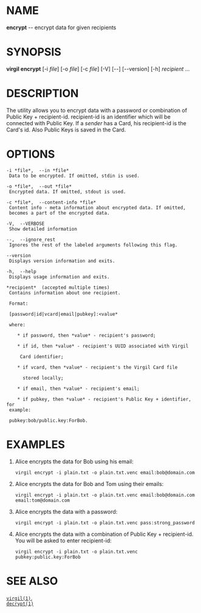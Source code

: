 NAME
====

**encrypt** -- encrypt data for given recipients

SYNOPSIS
========

**virgil encrypt** \[-i *file*\] \[-o *file*\] \[-c *file*\] \[-V\]
\[--\] \[--version\] \[-h\] *recipient* ...

DESCRIPTION
===========

The utility allows you to encrypt data with a password or combination of
Public Key + recipient-id. recipient-id is an identifier which will be
connected with Public Key. If a *sender* has a Card, his recipient-id is
the Card's id. Also Public Keys is saved in the Card.

OPTIONS
=======

    -i *file*,  --in *file*
     Data to be encrypted. If omitted, stdin is used.

    -o *file*,  --out *file*
     Encrypted data. If omitted, stdout is used.

    -c *file*,  --content-info *file*
     Content info - meta information about encrypted data. If omitted,
     becomes a part of the encrypted data.

    -V,  --VERBOSE
     Show detailed information

    --,  --ignore_rest
     Ignores the rest of the labeled arguments following this flag.

    --version
     Displays version information and exits.

    -h,  --help
     Displays usage information and exits.

    *recipient*  (accepted multiple times)
     Contains information about one recipient.

     Format:

     [password|id|vcard|email|pubkey]:<value*

     where:

        * if password, then *value* - recipient's password;

        * if id, then *value* - recipient's UUID associated with Virgil

         Card identifier;

        * if vcard, then *value* - recipient's the Virgil Card file

          stored locally;

        * if email, then *value* - recipient's email;

        * if pubkey, then *value* - recipient's Public Key + identifier, for
     example:

     pubkey:bob/public.key:ForBob.

EXAMPLES
========

1.  Alice encrypts the data for Bob using his email:

        virgil encrypt -i plain.txt -o plain.txt.venc email:bob@domain.com

2.  Alice encrypts the data for Bob and Tom using their emails:

        virgil encrypt -i plain.txt -o plain.txt.venc email:bob@domain.com email:tom@domain.com

3.  Alice encrypts the data with a password:

        virgil encrypt -i plain.txt -o plain.txt.venc pass:strong_password

4.  Alice encrypts the data with a combination of Public Key +
    recipient-id. You will be asked to enter recipient-id:

        virgil encrypt -i plain.txt -o plain.txt.venc pubkey:public.key:ForBob

SEE ALSO
========

[`virgil(1)`](../markdown/virgil.1.md),  
[`decrypt(1)`](../markdown/decrypt.1.md)
